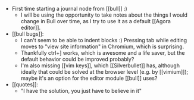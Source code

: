 - First time starting a journal node from [[bull]] :)
  - I will be using the opportunity to take notes about the things I would change in Bull over time, as I try to use it as a default [[Agora editor]].
- [[bull bugs]]:
  - I can't seem to be able to indent blocks :) Pressing tab while editing moves to "view site information" in Chromium, which is surprising.
  - Thankfully ctrl+] works, which is awesome and a life saver, but the default behavior could be improved probably?
  - I'm also missing [[vim keys]], which [[Silverbullet]] has, although ideally that could be solved at the browser level (e.g. by [[vimium]]); maybe it's an option for the editor module [[bull]] uses?
- [[quotes]]:
  - "I have the solution, you just have to believe in it"
